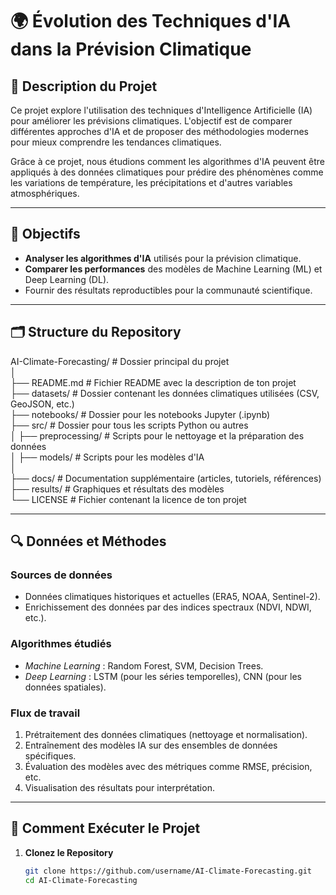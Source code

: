 # 🌍 Évolution des Techniques d'IA dans la Prévision Climatique  

## 📖 Description du Projet  
Ce projet explore l'utilisation des techniques d'Intelligence Artificielle (IA) pour améliorer les prévisions climatiques. L'objectif est de comparer différentes approches d'IA et de proposer des méthodologies modernes pour mieux comprendre les tendances climatiques.  

Grâce à ce projet, nous étudions comment les algorithmes d'IA peuvent être appliqués à des données climatiques pour prédire des phénomènes comme les variations de température, les précipitations et d'autres variables atmosphériques.  

---

## 🎯 Objectifs  
- **Analyser les algorithmes d'IA** utilisés pour la prévision climatique.  
- **Comparer les performances** des modèles de Machine Learning (ML) et Deep Learning (DL).  
- Fournir des résultats reproductibles pour la communauté scientifique.  

---

## 🗂️ Structure du Repository  
AI-Climate-Forecasting/         # Dossier principal du projet  
│  
├── README.md                   # Fichier README avec la description de ton projet  
├── datasets/                   # Dossier contenant les données climatiques utilisées (CSV, GeoJSON, etc.)  
├── notebooks/                  # Dossier pour les notebooks Jupyter (.ipynb)  
├── src/                        # Dossier pour tous les scripts Python ou autres  
│   ├── preprocessing/          # Scripts pour le nettoyage et la préparation des données  
│   ├── models/                 # Scripts pour les modèles d'IA  
│  
├── docs/                       # Documentation supplémentaire (articles, tutoriels, références)  
├── results/                    # Graphiques et résultats des modèles  
└── LICENSE                     # Fichier contenant la licence de ton projet  





---

## 🔍 Données et Méthodes  

### **Sources de données**  
- Données climatiques historiques et actuelles (ERA5, NOAA, Sentinel-2).  
- Enrichissement des données par des indices spectraux (NDVI, NDWI, etc.).  

### **Algorithmes étudiés**  
- *Machine Learning* : Random Forest, SVM, Decision Trees.  
- *Deep Learning* : LSTM (pour les séries temporelles), CNN (pour les données spatiales).  

### **Flux de travail**  
1. Prétraitement des données climatiques (nettoyage et normalisation).  
2. Entraînement des modèles IA sur des ensembles de données spécifiques.  
3. Évaluation des modèles avec des métriques comme RMSE, précision, etc.  
4. Visualisation des résultats pour interprétation.  

---

## 🚀 Comment Exécuter le Projet  

1. **Clonez le Repository**  
   ```bash
   git clone https://github.com/username/AI-Climate-Forecasting.git
   cd AI-Climate-Forecasting
